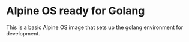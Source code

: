 # Alpine OS ready for Golang

This is a basic Alpine OS image that sets up the golang environment for development.